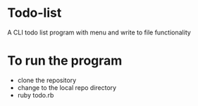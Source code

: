 # Todo-list
A CLI todo list program with menu and write to file functionality

# To run the program

- clone the repository
- change to the local repo directory
- ruby todo.rb
